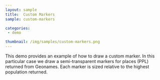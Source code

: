 ```yaml
---
layout: sample
title:  Custom Markers
sample: custom-markers

categories:
 - demo

thumbnail: /img/samples/custom-markers.png
---
```


This demo provides an example of how to draw a custom marker. In this particular case we draw a semi-transparent markers for places (PPL) returned from Geonames. Each marker is sized relative to the highest population returned.